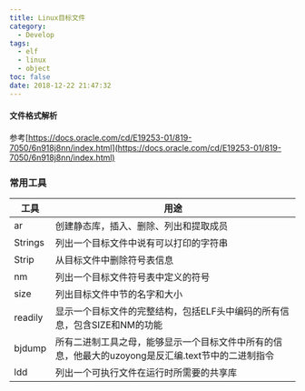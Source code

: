 ```yaml
---
title: Linux目标文件
category:
  - Develop
tags:
  - elf
  - linux
  - object
toc: false
date: 2018-12-22 21:47:32
---
```


#### 文件格式解析

参考[https://docs.oracle.com/cd/E19253-01/819-7050/6n918j8nn/index.html](https://docs.oracle.com/cd/E19253-01/819-7050/6n918j8nn/index.html)

### 常用工具

| 工具    | 用途                                                         |
| ------- | ------------------------------------------------------------ |
| ar      | 创建静态库，插入、删除、列出和提取成员                       |
| Strings | 列出一个目标文件中说有可以打印的字符串                       |
| Strip   | 从目标文件中删除符号表信息                                   |
| nm      | 列出一个目标文件符号表中定义的符号                           |
| size    | 列出目标文件中节的名字和大小                                 |
| readily | 显示一个目标文件的完整结构，包括ELF头中编码的所有信息，包含SIZE和NM的功能 |
| bjdump  | 所有二进制工具之母，能够显示一个目标文件中所有的信息，他最大的uzoyong是反汇编.text节中的二进制指令 |
| ldd     | 列出一个可执行文件在运行时所需要的共享库                     |

